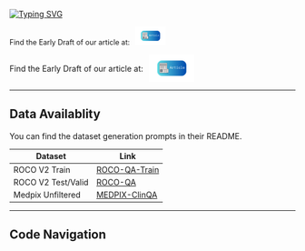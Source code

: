 [![Typing SVG](https://readme-typing-svg.herokuapp.com?font=Space+Mono&size=50&duration=1500&color=57a773&center=true&vCenter=true&multiline=true&width=1335&height=300&lines=Adapting+Lightweight+Multimodal+Model;for+Radiological+Visual+Question+Answering;A+Practical+Approach)](https://git.io/typing-svg)


<p style="display: flex; align-items: baseline; gap: 10px; font-size: 0.9em;">
  <span>Find the Early Draft of our article at:</span>
  <a href="https://github.com/adishourya/medm_article/blob/main/research_internship2024.pdf" 
     style="text-decoration: none; color: inherit; display: flex; align-items: center;">
    <img src="./assets/article.png" alt="DRAFT" style="height: 32px;">
  </a>
</p>

<p style="display: flex; align-items: center; gap: 10px; min-height: 48px;">
  <span style="font-size: 1em;">Find the Early Draft of our article at:</span>
  <a href="https://github.com/adishourya/medm_article/blob/main/research_internship2024.pdf" 
     style="text-decoration: none; color: inherit; display: flex; align-items: center;">
    <img src="./assets/article.png" alt="DRAFT" style="height: 48px;">
  </a>
</p>

---
## Data Availablity
You can find the dataset generation prompts in their README.

| Dataset            | Link |
|--------------------|------|
| ROCO V2 Train     | [ROCO-QA-Train](https://huggingface.co/datasets/adishourya/ROCO-QA-Train) |
| ROCO V2 Test/Valid | [ROCO-QA](https://huggingface.co/datasets/adishourya/ROCO-QA) |
| Medpix Unfiltered | [MEDPIX-ClinQA](https://huggingface.co/datasets/adishourya/MEDPIX-ClinQA) |

---
## Code Navigation


